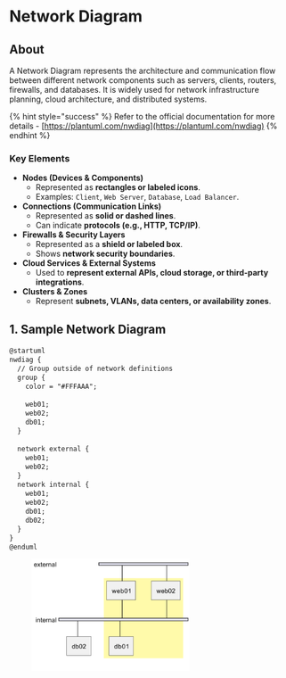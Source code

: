 # Network Diagram

## About

A Network Diagram represents the architecture and communication flow between different network components such as servers, clients, routers, firewalls, and databases. It is widely used for network infrastructure planning, cloud architecture, and distributed systems.

{% hint style="success" %}
Refer to the official documentation for more details - [https://plantuml.com/nwdiag](https://plantuml.com/nwdiag)
{% endhint %}

### **Key Elements**

* **Nodes (Devices & Components)**
  * Represented as **rectangles or labeled icons**.
  * Examples: `Client`, `Web Server`, `Database`, `Load Balancer`.
* **Connections (Communication Links)**
  * Represented as **solid or dashed lines**.
  * Can indicate **protocols (e.g., HTTP, TCP/IP)**.
* **Firewalls & Security Layers**
  * Represented as a **shield or labeled box**.
  * Shows **network security boundaries**.
* **Cloud Services & External Systems**
  * Used to **represent external APIs, cloud storage, or third-party integrations**.
* **Clusters & Zones**
  * Represent **subnets, VLANs, data centers, or availability zones**.

## 1. Sample Network Diagram

```plant-uml
@startuml
nwdiag {
  // Group outside of network definitions
  group {
    color = "#FFFAAA";

    web01;
    web02;
    db01;
  }

  network external {
    web01;
    web02;
  }
  network internal {
    web01;
    web02;
    db01;
    db02;
  }
}
@enduml
```

<figure><img src="../../../../../.gitbook/assets/plantuml-network-diagram-1.png" alt="" width="283"><figcaption></figcaption></figure>

